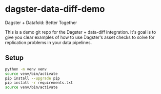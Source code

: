# dagster-data-diff-demo
Dagster + Datafold: Better Together

This is a demo git repo for the Dagster + data-diff integration. It's goal is to give you clear examples of how to use Dagster's asset checks to solve for replication problems in your data pipelines.

## Setup

```bash
python -m venv venv
source venv/bin/activate
pip install --upgrade pip
pip install -r requirements.txt
source venv/bin/activate
```